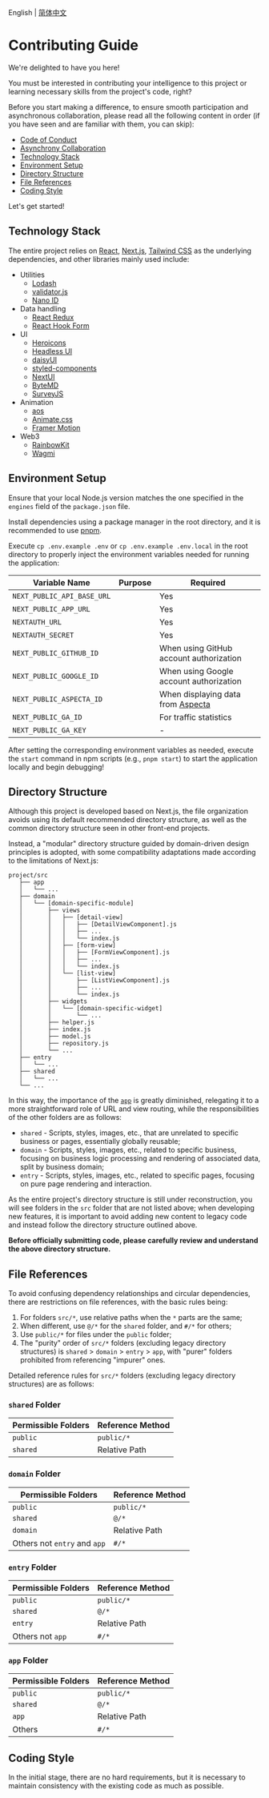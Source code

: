 English | [简体中文](./guides/contributing/zh.md)

# Contributing Guide

We're delighted to have you here!

You must be interested in contributing your intelligence to this project or learning necessary skills from the project's code, right?

Before you start making a difference, to ensure smooth participation and asynchronous collaboration, please read all the following content in order (if you have seen and are familiar with them, you can skip):

- [Code of Conduct](https://openbuildxyz.github.io/eco/guides/code-of-conduct/)
- [Asynchrony Collaboration](https://github.com/openbuildxyz/.github/blob/main/docs/collaboration/en.md)
- [Technology Stack](#technology-stack)
- [Environment Setup](#environment-setup)
- [Directory Structure](#directory-structure)
- [File References](#file-references)
- [Coding Style](#coding-style)

Let's get started!

## Technology Stack

The entire project relies on [React](https://react.dev/), [Next.js](https://nextjs.org/), [Tailwind CSS](https://tailwindcss.com/) as the underlying dependencies, and other libraries mainly used include:

- Utilities
  - [Lodash](https://lodash.com/)
  - [validator.js](https://github.com/validatorjs/validator.js)
  - [Nano ID](https://zelark.github.io/nano-id-cc/)
- Data handling
  - [React Redux](https://react-redux.js.org/)
  - [React Hook Form](https://www.react-hook-form.com/)
- UI
  - [Heroicons](https://heroicons.com/)
  - [Headless UI](https://headlessui.com/v1)
  - [daisyUI](https://daisyui.com/)
  - [styled-components](https://styled-components.com/)
  - [NextUI](https://nextui.org/)
  - [ByteMD](https://bytemd.js.org/)
  - [SurveyJS](https://surveyjs.io/)
- Animation
  - [aos](https://michalsnik.github.io/aos/)
  - [Animate.css](https://animate.style/)
  - [Framer Motion](https://www.framer.com/motion/)
- Web3
  - [RainbowKit](https://www.rainbowkit.com/)
  - [Wagmi](https://wagmi.sh/)

## Environment Setup

Ensure that your local Node.js version matches the one specified in the `engines` field of the `package.json` file.

Install dependencies using a package manager in the root directory, and it is recommended to use [pnpm](https://pnpm.io).

Execute `cp .env.example .env` or `cp .env.example .env.local` in the root directory to properly inject the environment variables needed for running the application:

| Variable Name | Purpose | Required |
| --- | --- | --- |
| `NEXT_PUBLIC_API_BASE_URL` |  | Yes |
| `NEXT_PUBLIC_APP_URL` |  | Yes |
| `NEXTAUTH_URL` |  | Yes |
| `NEXTAUTH_SECRET` |  | Yes |
| `NEXT_PUBLIC_GITHUB_ID` |  | When using GitHub account authorization |
| `NEXT_PUBLIC_GOOGLE_ID` |  | When using Google account authorization |
| `NEXT_PUBLIC_ASPECTA_ID` |  | When displaying data from [Aspecta](https://aspecta.id) |
| `NEXT_PUBLIC_GA_ID` |  | For traffic statistics |
| `NEXT_PUBLIC_GA_KEY` |  | - |

After setting the corresponding environment variables as needed, execute the `start` command in npm scripts (e.g., `pnpm start`) to start the application locally and begin debugging!

## Directory Structure

Although this project is developed based on Next.js, the file organization avoids using its default recommended directory structure, as well as the common directory structure seen in other front-end projects.

Instead, a "modular" directory structure guided by domain-driven design principles is adopted, with some compatibility adaptations made according to the limitations of Next.js:

```
project/src
   ├── app
   │   └── ...
   ├── domain
   │   └── [domain-specific-module]
   │       ├── views
   │       │   ├── [detail-view]
   │       │   │   ├── [DetailViewComponent].js
   │       │   │   ├── ...
   │       │   │   └── index.js
   │       │   ├── [form-view]
   │       │   │   ├── [FormViewComponent].js
   │       │   │   ├── ...
   │       │   │   └── index.js
   │       │   └── [list-view]
   │       │       ├── [ListViewComponent].js
   │       │       ├── ...
   │       │       └── index.js
   │       ├── widgets
   │       │   └── [domain-specific-widget]
   │       │       └── ...
   │       ├── helper.js
   │       ├── index.js
   │       ├── model.js
   │       ├── repository.js
   │       └── ...
   ├── entry
   │   └── ...
   ├── shared
   │   └── ...
   └── ...
```

In this way, the importance of the [`app`](https://nextjs.org/docs/app) is greatly diminished, relegating it to a more straightforward role of URL and view routing, while the responsibilities of the other folders are as follows:

- `shared` - Scripts, styles, images, etc., that are unrelated to specific business or pages, essentially globally reusable;
- `domain` - Scripts, styles, images, etc., related to specific business, focusing on business logic processing and rendering of associated data, split by business domain;
- `entry` - Scripts, styles, images, etc., related to specific pages, focusing on pure page rendering and interaction.

As the entire project's directory structure is still under reconstruction, you will see folders in the `src` folder that are not listed above; when developing new features, it is important to avoid adding new content to legacy code and instead follow the directory structure outlined above.

**Before officially submitting code, please carefully review and understand the above directory structure.**

## File References

To avoid confusing dependency relationships and circular dependencies, there are restrictions on file references, with the basic rules being:

1. For folders `src/*`, use relative paths when the `*` parts are the same;
2. When different, use `@/*` for the `shared` folder, and `#/*` for others;
3. Use `public/*` for files under the `public` folder;
4. The "purity" order of `src/*` folders (excluding legacy directory structures) is `shared` > `domain` > `entry` > `app`, with "purer" folders prohibited from referencing "impurer" ones.

Detailed reference rules for `src/*` folders (excluding legacy directory structures) are as follows:

### `shared` Folder

| Permissible Folders | Reference Method |
| --- | --- |
| `public` | `public/*` |
| `shared` | Relative Path |

### `domain` Folder

| Permissible Folders | Reference Method |
| --- | --- |
| `public` | `public/*` |
| `shared` | `@/*` |
| `domain` | Relative Path |
| Others not `entry` and `app` | `#/*` |

### `entry` Folder

| Permissible Folders | Reference Method |
| --- | --- |
| `public` | `public/*` |
| `shared` | `@/*` |
| `entry` | Relative Path |
| Others not `app` | `#/*` |

### `app` Folder

| Permissible Folders | Reference Method |
| --- | --- |
| `public` | `public/*` |
| `shared` | `@/*` |
| `app` | Relative Path |
| Others | `#/*` |

## Coding Style

In the initial stage, there are no hard requirements, but it is necessary to maintain consistency with the existing code as much as possible.
